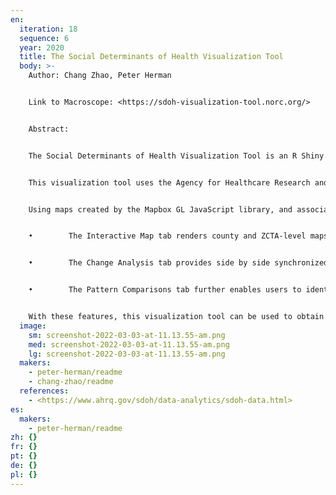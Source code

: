 ```yaml
---
en:
  iteration: 18
  sequence: 6
  year: 2020
  title: The Social Determinants of Health Visualization Tool
  body: >-
    Author: Chang Zhao, Peter Herman


    Link to Macroscope: <https://sdoh-visualization-tool.norc.org/> 


    Abstract: 


    The Social Determinants of Health Visualization Tool is an R Shiny application that provides a user-friendly platform for public health researchers, policy makers and the public to examine spatial-temporal patterns of and relationships between social determinants of health (SDOH) measures known to influence health outcomes at multi-scales in the U.S.


    This visualization tool uses the Agency for Healthcare Research and Quality (AHRQ) SDOH beta database, which was curated from multiple Federal and publicly available data sources. Measures in the AHRQ SDOH database correspond to five key SDOH domains: social context (e.g., age, race/ethnicity), economic context (e.g., income, poverty), education, physical infrastructure (e.g., crime, environment), and healthcare context (e.g., health access, quality, behaviors). SDOH measures were collected for multiple years at two geographic levels in the U.S., i.e., county (324 variables, from 2009 to 2018), ZCTA (159 variables, from 2011 to 2018).


    Using maps created by the Mapbox GL JavaScript library, and associated scatterplots, summary tables, and graphs created by R Shiny, this tool can display a wide range of SDOH measures at scale. There are three key elements of the tool: 


    •        The Interactive Map tab renders county and ZCTA-level maps with options to select year and search for specific SDOH measure sorted by SDOH domain and topic. The zoom-in function allows for quick examination of SDOH in individual state and county.


    •        The Change Analysis tab provides side by side synchronized maps, a scatterplot with Pearson correlation test, a multi-group histogram and a summary table, allowing users to investigate temporal changes of a SDOH measure.


    •        The Pattern Comparisons tab further enables users to identify spatial associations and statistical relationships between different SDOH measures. 


    With these features, this visualization tool can be used to obtain critical insights into the spatial-temporal patterns in and associations between SDOH measures, thereby informing public health research and practice.
  image:
    sm: screenshot-2022-03-03-at-11.13.55-am.png
    med: screenshot-2022-03-03-at-11.13.55-am.png
    lg: screenshot-2022-03-03-at-11.13.55-am.png
  makers:
    - peter-herman/readme
    - chang-zhao/readme
  references:
    - <https://www.ahrq.gov/sdoh/data-analytics/sdoh-data.html>
es:
  makers:
    - peter-herman/readme
zh: {}
fr: {}
pt: {}
de: {}
pl: {}
---
```

